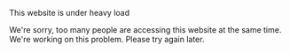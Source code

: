 This website is under heavy load

We're sorry, too many people are accessing this website at the same time. We're working on this problem. Please try again later.